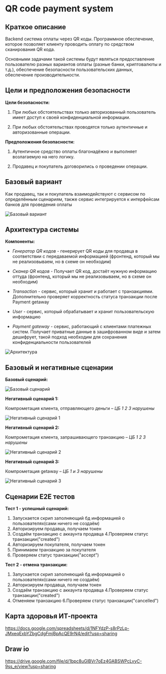 # QR code payment system

## Краткое описание

Backend система оплаты через QR коды. Программное обеспечение, которое позволяет клиенту проводить оплату по средством сканирования QR кода.

Основными задачами такой системы будут являться предоставление пользователю разных вариантов оплаты (разные банки, криптовалюты и т.д.), обеспечение безопасности пользовательских данных, обеспечение производительности.

## Цели и предположения безопасности

**Цели безопасности:**

1. При любых обстоятельствах только авторизованный пользователь имеет доступ к своей конфиденциальной информации.

2. При любых обстоятельствах проводятся только аутентичные и авторизованные операции.

**Предположения безопасности:**

1. Аутентичное средство оплаты благонадёжно и выполняет возлагаемую на него логику.

2. Продавец и покупатель договорились о проведении операции.


## Базовый вариант

Как продавец, так и покупатель взаимодействуют с сервисом по определённым сценариям, также сервис интегрируется к интерфейсам банков для проведения оплаты

![Базовый вариант](./pics/new_var.png)

## Архитектура системы

**Компоненты:**

+ *Генератор QR кодов* - генерирует QR коды для продавца в соответствии с передаваемой информацией (фронтенд, который мы не реализовываем, но в схеме он необходим)

+ *Сканер QR кодов* - Получает QR код, достаёт нужную информацию оттуда (фронтенд, который мы не реализовываем, но в схеме он необходим)

+ *Transaction* - сервис, который хранит и работает с транзакциями. Дополнительно проверяет корректность статуса транзакции после Payment getaway

+ *User* - сервис, который обрабатывает и хранит пользовательскую информацию

+ *Payment gateway* - сервис, работающий с клиентами платежных систем. Получает приватные данные в зашифрованном виде и затем дешифрует, такой подход необходим для сохранения конфиденциальности пользователей

![Архитектура](./pics/new_arch.png)

## Базовый и негативные сценарии

**Базовый сценарий:**

![Базовый сценарий](./pics/new_base.png)

**Негативный сценарий 1:**

Компрометация клиента, отправляющего деньги –  *ЦБ 1 2 3 нарушены*

![Негативный сценарий 1](./pics/new_negative1.png)

**Негативный сценарий 2:**

Компрометация клиента, запрашивающего транзакцию – *ЦБ 1 2 3 нарушены*

![Негативный сценарий 2](./pics/new_negative2.png)

**Негативный сценарий 3:**

Компрометация getaway – *ЦБ 1 и 3 нарушены*

![Негативный сценарий 3](./pics/new_negative3.png)

## Сценарии E2E тестов

**Тест 1 - успешный сценарий:**
1. Запускается скрип заполняющий бд информацией о пользователях(сами ничего не создаём)
2.  Авторизируем продавца, получаем токен
3. Создаём транзакцию с аккаунта продавца
4.Проверяем статус транзакции("created")
5. Авторизируем покупателя, получаем токен
6. Принимаем транзакцию за покупателя
7. Проверяем статус транзакции("accept")

**Тест 2 - отмена транзакции:**
1. Запускается скрип заполняющий бд информацией о пользователях(сами ничего не создаём)
2.  Авторизируем продавца, получаем токен
3. Создаём транзакцию с аккаунта продавца
4.Проверяем статус транзакции("created")
5. Отменяем транзакцию
6.Проверяем статус транзакции("cancelled")

## Карта здоровья ИТ-проекта

https://docs.google.com/spreadsheets/d/1NFYdzP-s8rPzLp-JMxeqExbYZbgCdgFmjBpAcQE9rN4/edit?usp=sharing

## Draw io

https://drive.google.com/file/d/1bpc8uGlBVr7oEz4GABSWPcLvyC-9ss_e/view?usp=sharing
